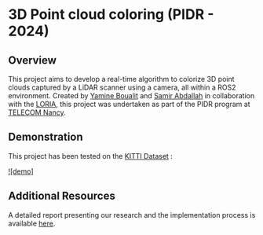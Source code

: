 # 3D Point cloud coloring (PIDR - 2024)

## Overview

This project aims to develop a real-time algorithm to colorize 3D point clouds captured by a LiDAR scanner using a camera, all within a ROS2 environment. Created by [Yamine Boualit](https://github.com/yamineb57) and [Samir Abdallah](https://github.com/samir-adh) in collaboration with the [LORIA](https://www.loria.fr/fr/), this project was undertaken as part of the PIDR program at [TELECOM Nancy](https://telecomnancy.univ-lorraine.fr/).

## Demonstration

This project has been tested on the [KITTI Dataset](https://www.cvlibs.net/datasets/kitti/) :

[![demo]](https://github.com/user-attachments/assets/797b02a3-ce08-4654-a3a6-ad5ee1682896)

## Additional Resources

A detailed report presenting our research and the implementation process is available [here](https://github.com/samir-adh/3D-point-cloud-coloring/blob/main/rapport.pdf).